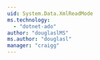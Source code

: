 ```yaml
---
uid: System.Data.XmlReadMode
ms.technology: 
  - "dotnet-ado"
author: "douglaslMS"
ms.author: "douglasl"
manager: "craigg"
---
```

